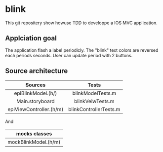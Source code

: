blink
=====

This git repositery show howuse TDD to developpe a IOS MVC application. 

Applciation goal
----------------
The application flash a label periodicly. The "blink" text colors are reversed each periods seconds. 
User can update period with 2 buttons.  

Source architecture
-------------------

| Sources                 | Tests                  |
|:-----------------------:|:----------------------:|
| epiBlinkModel.(h/)      | blinkModelTests.m      |
| Main.storyboard         | blinkVeiwTests.m       |
| epiViewController.(h/m) | blinkControllerTests.m |

And

| mocks classes        |
|:--------------------:|
| mockBlinkModel.(h/m) |
